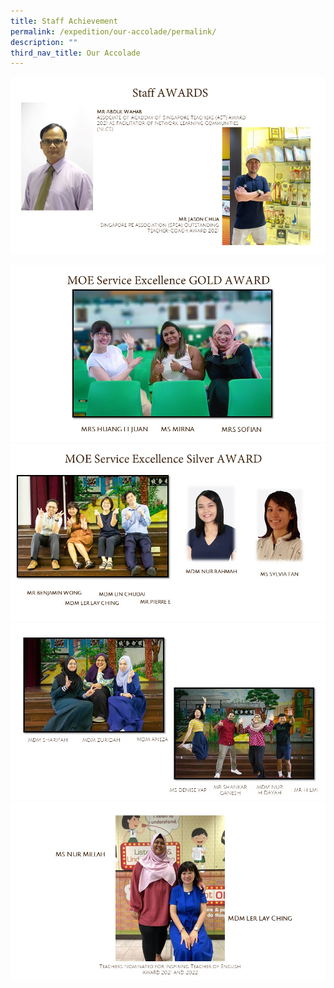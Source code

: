 ```yaml
---
title: Staff Achievement
permalink: /expedition/our-accolade/permalink/
description: ""
third_nav_title: Our Accolade
---
```


![](/images/Expedition/slide1.jpg)

![](/images/Expedition/slide2.JPG)
![](/images/Expedition/slide3.JPG)
![](/images/Expedition/slide4.JPG)
![](/images/Expedition/slide5.JPG)